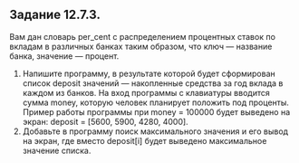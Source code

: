 ## Задание 12.7.3.
Вам дан словарь per_cent с распределением процентных ставок по вкладам в различных банках таким образом, что ключ — название банка, значение — процент. 
1. Напишите программу, в результате которой будет сформирован список deposit значений — накопленные средства за год вклада в каждом из банков. На вход программы с клавиатуры вводится сумма money, которую человек планирует положить под проценты. 
Пример работы программы при money = 100000 будет выведено на экран: deposit = [5600, 5900, 4280, 4000].
2. Добавьте в программу поиск максимального значения и его вывод на экран, где вместо deposit[i] будет выведено максимальное значение списка.
